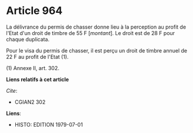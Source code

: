 # Article 964

La délivrance du permis de chasser donne lieu à la perception au profit de l'Etat d'un droit de timbre de 55 F [*montant*].
Le droit est de 28 F pour chaque duplicata.

Pour le visa du permis de chasser, il est perçu un droit de timbre annuel de 22 F au profit de l'Etat (1).

(1) Annexe II, art. 302.

**Liens relatifs à cet article**

_Cite_:

  - CGIAN2 302

**Liens**:

  - HISTO: EDITION 1979-07-01
